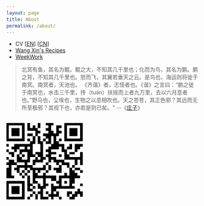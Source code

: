 ```yaml
---
layout: page
title: About
permalink: /about/
---
```


* CV [[EN](/assets/cv/cv_en.pdf)] [[CN](/assets/cv/cv.pdf)]
* [Wang Xin's Recipes](/recipes/)
* [WeekWork](/WeekWork/)

> 北冥有鱼，其名为鲲。鲲之大，不知其几千里也；化而为鸟，其名为鹏。鹏之背，不知其几千里也。怒而飞，其翼若垂天之云。是鸟也，海运则将徙于南冥。南冥者，天池也。
> 《齐谐》者，志怪者也。《谐》之言曰：“鹏之徙于南冥也，水击三千里，抟（tuán）扶摇而上者九万里，去以六月息者也。”野马也，尘埃也，生物之以息相吹也。天之苍苍，其正色邪？其远而无所至极邪？其视下也，亦若是则已矣。"
> --《[庄子](https://zh.m.wikisource.org/zh-hans/%E8%8E%8A%E5%AD%90/%E9%80%8D%E9%81%99%E9%81%8A)》

<br/>
<img src="/assets/qrcode.png" width = "200" height = "200" alt="qrcode"/>

